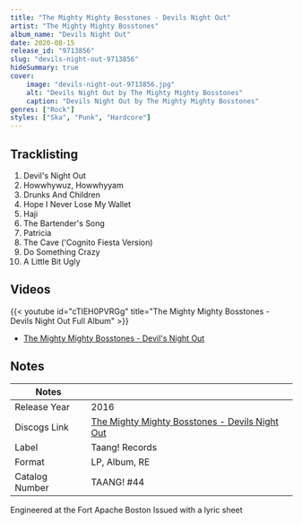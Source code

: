 ```yaml
---
title: "The Mighty Mighty Bosstones - Devils Night Out"
artist: "The Mighty Mighty Bosstones"
album_name: "Devils Night Out"
date: 2020-08-15
release_id: "9713856"
slug: "devils-night-out-9713856"
hideSummary: true
cover:
    image: "devils-night-out-9713856.jpg"
    alt: "Devils Night Out by The Mighty Mighty Bosstones"
    caption: "Devils Night Out by The Mighty Mighty Bosstones"
genres: ["Rock"]
styles: ["Ska", "Punk", "Hardcore"]
---
```


## Tracklisting
1. Devil's Night Out
2. Howwhywuz, Howwhyyam
3. Drunks And Children
4. Hope I Never Lose My Wallet
5. Haji
6. The Bartender's Song
7. Patricia
8. The Cave ('Cognito Fiesta Version)
9. Do Something Crazy
10. A Little Bit Ugly

## Videos
{{< youtube id="cTIEH0PVRGg" title="The Mighty Mighty Bosstones  - Devils Night Out Full Album" >}}
- [The Mighty Mighty Bosstones - Devil's Night Out](https://www.youtube.com/watch?v=kyj-R97vj-U)


## Notes

| Notes          |             |
| ---------------| ----------- |
| Release Year   | 2016 |
| Discogs Link   | [The Mighty Mighty Bosstones - Devils Night Out](https://www.discogs.com/release/9713856-The-Mighty-Mighty-Bosstones-Devils-Night-Out) |
| Label          | Taang! Records |
| Format         | LP, Album, RE |
| Catalog Number | TAANG! #44 |

Engineered at the Fort Apache Boston  Issued with a lyric sheet

